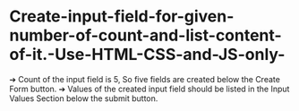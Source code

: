 # Create-input-field-for-given-number-of-count-and-list-content-of-it.-Use-HTML-CSS-and-JS-only-
➔ Count of the input field is 5, So five fields are created below the Create Form button. ➔ Values of the created input field should be listed in the Input Values Section below the submit button.
